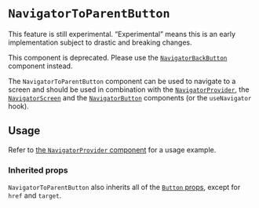 # `NavigatorToParentButton`

<div class="callout callout-alert">
This feature is still experimental. “Experimental” means this is an early implementation subject to drastic and breaking changes.
</div>

This component is deprecated. Please use the [`NavigatorBackButton`](/packages/components/src/navigator/navigator-back-button/README.md) component instead.

The `NavigatorToParentButton` component can be used to navigate to a screen and should be used in combination with the [`NavigatorProvider`](/packages/components/src/navigator/navigator-provider/README.md), the [`NavigatorScreen`](/packages/components/src/navigator/navigator-screen/README.md) and the [`NavigatorButton`](/packages/components/src/navigator/navigator-button/README.md) components (or the `useNavigator` hook).

## Usage

Refer to [the `NavigatorProvider` component](/packages/components/src/navigator/navigator-provider/README.md#usage) for a usage example.

### Inherited props

`NavigatorToParentButton` also inherits all of the [`Button` props](/packages/components/src/button/README.md#props), except for `href` and `target`.
